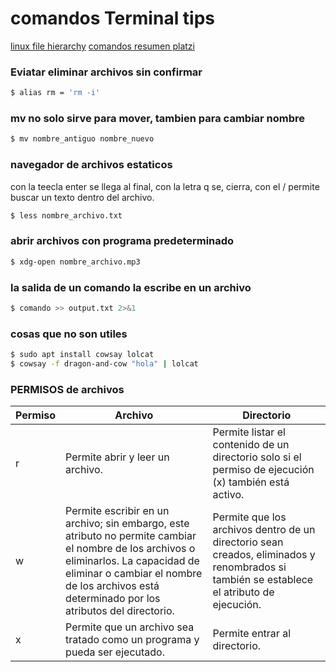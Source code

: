 # comandos Terminal tips

[linux file hierarchy](https://www.geeksforgeeks.org/linux-file-hierarchy-structure/)
[comandos resumen platzi](https://static.platzi.com/media/public/uploads/command-line-cheat-sheet_f2552bde-3bb0-4b1c-a1a7-dbd40095fa4f.pdf)

### Eviatar eliminar archivos sin confirmar
```bash
$ alias rm = 'rm -i'
```

### mv no solo sirve para mover, tambien para cambiar nombre
```bash
$ mv nombre_antiguo nombre_nuevo
```
### navegador de archivos estaticos
con la teecla enter se llega al final, con la letra q se, cierra, con el / permite buscar un texto dentro del archivo. 
```bash
$ less nombre_archivo.txt
```
### abrir archivos con programa predeterminado
```bash
$ xdg-open nombre_archivo.mp3
```
### la salida de un comando la escribe en un archivo
```bash
$ comando >> output.txt 2>&1
```
### cosas que no son utiles

```bash
$ sudo apt install cowsay lolcat
$ cowsay -f dragon-and-cow "hola" | lolcat
```

### PERMISOS de archivos
| Permiso | Archivo                                                                                                                                                                                                                                | Directorio                                                                                                                                |
|---------|----------------------------------------------------------------------------------------------------------------------------------------------------------------------------------------------------------------------------------------|-------------------------------------------------------------------------------------------------------------------------------------------|
| r       | Permite abrir y leer un archivo.                                                                                                                                                                                                       | Permite listar el contenido de un directorio solo si el permiso de ejecución (x) también está activo.                                     |
| w       | Permite escribir en un archivo; sin embargo, este atributo no permite cambiar el nombre de los archivos o eliminarlos. La capacidad de eliminar o cambiar el nombre de los archivos está determinado por los atributos del directorio. | Permite que los archivos dentro de un directorio sean creados, eliminados y renombrados si también se establece el atributo de ejecución. |
| x       | Permite que un archivo sea tratado como un  programa y pueda ser ejecutado.                                                                                                                                                            | Permite entrar al directorio.                                                                                                             |

```bash

```
### 

```bash

```
### 

```bash

```
### 

```bash

```
### 

```bash

```
